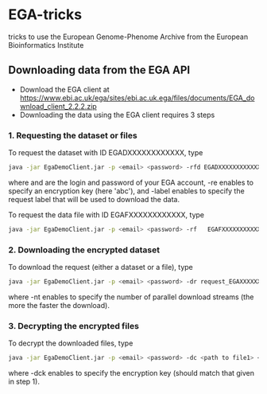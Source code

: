# EGA-tricks
tricks to use the European Genome-Phenome Archive from the European Bioinformatics Institute

## Downloading data from the EGA API
- Download the EGA client at https://www.ebi.ac.uk/ega/sites/ebi.ac.uk.ega/files/documents/EGA_download_client_2.2.2.zip
- Downloading the data using the EGA client requires 3 steps

### 1. Requesting the dataset or files
To request the dataset with ID EGADXXXXXXXXXXXX, type
```bash
java -jar EgaDemoClient.jar -p <email> <password> -rfd EGADXXXXXXXXXXXX -re abc -label request_EGADXXXXXXXXXXXX
```
where <email> and <password> are the login and password of your EGA account, -re enables to specify an encryption key (here 'abc'), and -label enables to specify the request label that will be used to download the data.

To request the data file with ID EGAFXXXXXXXXXXXX, type
```bash
java -jar EgaDemoClient.jar -p <email> <password> -rf	EGAFXXXXXXXXXXXX -re abc -label request_EGAFXXXXXXXXXXXX
```

### 2. Downloading the encrypted dataset
To download the request (either a dataset or a file), type
 ```bash
java -jar EgaDemoClient.jar -p <email> <password> -dr request_EGAXXXXXXXXXXXXX -nt 4
```
where -nt enables to specify the number of parallel download streams (the more the faster the download).

### 3. Decrypting the encrypted files
To decrypt the downloaded files, type
```bash
java -jar EgaDemoClient.jar -p <email> <password> -dc <path to file1> <path to file2> -dck abc
```
where -dck enables to specify the encryption key (should match that given in step 1).
